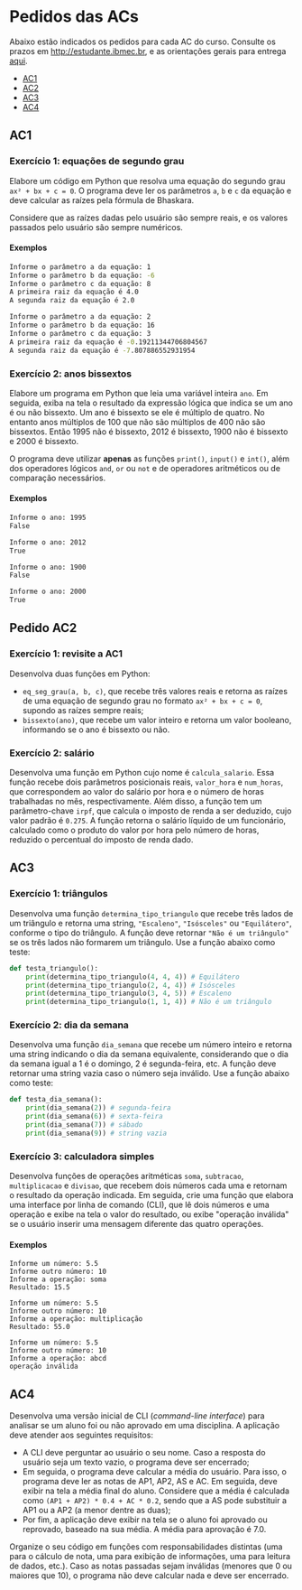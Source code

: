 # Pedidos das ACs

Abaixo estão indicados os pedidos para cada AC do curso. Consulte os prazos em http://estudante.ibmec.br, e as orientações gerais para entrega [aqui](https://victor0machado.github.io/prog/orientacao_entregas.html).

* [AC1](#ac1)
* [AC2](#ac2)
* [AC3](#ac3)
* [AC4](#ac4)

## AC1

### Exercício 1: equações de segundo grau

Elabore um código em Python que resolva uma equação do segundo grau `ax² + bx + c = 0`. O programa deve ler os parâmetros `a`, `b` e `c` da equação e deve calcular as raízes pela fórmula de Bhaskara.

Considere que as raízes dadas pelo usuário são sempre reais, e os valores passados pelo usuário são sempre numéricos.

#### Exemplos

``` cmd
Informe o parâmetro a da equação: 1
Informe o parâmetro b da equação: -6
Informe o parâmetro c da equação: 8
A primeira raiz da equação é 4.0
A segunda raiz da equação é 2.0
```

``` cmd
Informe o parâmetro a da equação: 2
Informe o parâmetro b da equação: 16
Informe o parâmetro c da equação: 3
A primeira raiz da equação é -0.19211344706804567
A segunda raiz da equação é -7.807886552931954
```

### Exercício 2: anos bissextos

Elabore um programa em Python que leia uma variável inteira `ano`. Em seguida, exiba na tela o resultado da expressão lógica que indica se um ano é ou não bissexto. Um ano é bissexto se ele é múltiplo de quatro. No entanto anos múltiplos de 100 que não são múltiplos de 400 não são bissextos. Então 1995 não é bissexto, 2012 é bissexto, 1900 não é bissexto e 2000 é bissexto.

O programa deve utilizar **apenas** as funções `print()`, `input()` e `int()`, além dos operadores lógicos `and`, `or` ou `not` e de operadores aritméticos ou de comparação necessários.

#### Exemplos

``` cmd
Informe o ano: 1995
False
```

``` cmd
Informe o ano: 2012
True
```

``` cmd
Informe o ano: 1900
False
```

``` cmd
Informe o ano: 2000
True
```

## Pedido AC2

### Exercício 1: revisite a AC1

Desenvolva duas funções em Python:

* `eq_seg_grau(a, b, c)`, que recebe três valores reais e retorna as raízes de uma equação de segundo grau no formato `ax² + bx + c = 0`, supondo as raízes sempre reais;
* `bissexto(ano)`, que recebe um valor inteiro e retorna um valor booleano, informando se o ano é bissexto ou não.

### Exercício 2: salário

Desenvolva uma função em Python cujo nome é `calcula_salario`. Essa função recebe dois parâmetros posicionais reais, `valor_hora` e `num_horas`, que correspondem ao valor do salário por hora e o número de horas trabalhadas no mês, respectivamente. Além disso, a função tem um parâmetro-chave `irpf`, que calcula o imposto de renda a ser deduzido, cujo valor padrão é `0.275`. A função retorna o salário líquido de um funcionário, calculado como o produto do valor por hora pelo número de horas, reduzido o percentual do imposto de renda dado.

## AC3

### Exercício 1: triângulos

Desenvolva uma função `determina_tipo_triangulo` que recebe três lados de um triângulo e retorna uma string, `"Escaleno"`, `"Isósceles"` ou `"Equilátero"`, conforme o tipo do triângulo. A função deve retornar `"Não é um triângulo"` se os três lados não formarem um triângulo. Use a função abaixo como teste:

``` python
def testa_triangulo():
    print(determina_tipo_triangulo(4, 4, 4)) # Equilátero
    print(determina_tipo_triangulo(2, 4, 4)) # Isósceles
    print(determina_tipo_triangulo(3, 4, 5)) # Escaleno
    print(determina_tipo_triangulo(1, 1, 4)) # Não é um triângulo
```

### Exercício 2: dia da semana

Desenvolva uma função `dia_semana` que recebe um número inteiro e retorna uma string indicando o dia da semana equivalente, considerando que o dia da semana igual a 1 é o domingo, 2 é segunda-feira, etc. A função deve retornar uma string vazia caso o número seja inválido. Use a função abaixo como teste:

``` python
def testa_dia_semana():
    print(dia_semana(2)) # segunda-feira
    print(dia_semana(6)) # sexta-feira
    print(dia_semana(7)) # sábado
    print(dia_semana(9)) # string vazia
```

### Exercício 3: calculadora simples

Desenvolva funções de operações aritméticas `soma`, `subtracao`, `multiplicacao` e `divisao`, que recebem dois números cada uma e retornam o resultado da operação indicada. Em seguida, crie uma função que elabora uma interface por linha de comando (CLI), que lê dois números e uma operação e exibe na tela o valor do resultado, ou exibe "operação inválida" se o usuário inserir uma mensagem diferente das quatro operações.

#### Exemplos

```
Informe um número: 5.5
Informe outro número: 10
Informe a operação: soma
Resultado: 15.5
```

```
Informe um número: 5.5
Informe outro número: 10
Informe a operação: multiplicação
Resultado: 55.0
```

```
Informe um número: 5.5
Informe outro número: 10
Informe a operação: abcd
operação inválida
```

## AC4

Desenvolva uma versão inicial de CLI (_command-line interface_) para analisar se um aluno foi ou não aprovado em uma disciplina. A aplicação deve atender aos seguintes requisitos:

* A CLI deve perguntar ao usuário o seu nome. Caso a resposta do usuário seja um texto vazio, o programa deve ser encerrado;
* Em seguida, o programa deve calcular a média do usuário. Para isso, o programa deve ler as notas de AP1, AP2, AS e AC. Em seguida, deve exibir na tela a média final do aluno. Considere que a média é calculada como `(AP1 + AP2) * 0.4 + AC * 0.2`, sendo que a AS pode substituir a AP1 ou a AP2 (a menor dentre as duas);
* Por fim, a aplicação deve exibir na tela se o aluno foi aprovado ou reprovado, baseado na sua média. A média para aprovação é 7.0.

Organize o seu código em funções com responsabilidades distintas (uma para o cálculo de nota, uma para exibição de informações, uma para leitura de dados, etc.). Caso as notas passadas sejam inválidas (menores que 0 ou maiores que 10), o programa não deve calcular nada e deve ser encerrado.
